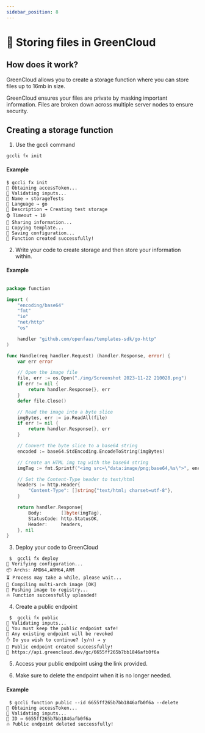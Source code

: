 ```yaml
---
sidebar_position: 8
---
```


# 💾 Storing files in GreenCloud

## How does it work?

GreenCloud allows you to create a storage function where you can store files up to 16mb in size.  

GreenCloud ensures your files are private by masking important information. Files are broken down across multiple server nodes to ensure security.  

## Creating a storage function

1. Use the gccli command

```
gccli fx init
```

#### Example

<cliWindow>

```text {1}
$ gccli fx init  
🔑 Obtaining accessToken...
👷 Validating inputs...
🥼 Name → storageTests
🔖 Language → go
👔 Description → Creating test storage
⌚ Timeout → 10
📡 Sharing information...
📄 Copying template...
📝 Saving configuration...
🌱 Function created successfully!
```

</cliWindow>

2. Write your code to create storage and then store your information within.

#### Example

```go

package function

import (
	"encoding/base64"
	"fmt"
	"io"
	"net/http"
	"os"

	handler "github.com/openfaas/templates-sdk/go-http"
)

func Handle(req handler.Request) (handler.Response, error) {
	var err error

	// Open the image file
	file, err := os.Open("./img/Screenshot 2023-11-22 210028.png")
	if err != nil {
		return handler.Response{}, err
	}
	defer file.Close()

	// Read the image into a byte slice
	imgBytes, err := io.ReadAll(file)
	if err != nil {
		return handler.Response{}, err
	}

	// Convert the byte slice to a base64 string
	encoded := base64.StdEncoding.EncodeToString(imgBytes)

	// Create an HTML img tag with the base64 string
	imgTag := fmt.Sprintf("<img src=\"data:image/png;base64,%s\">", encoded)

	// Set the Content-Type header to text/html
	headers := http.Header{
		"Content-Type": []string{"text/html; charset=utf-8"},
	}

	return handler.Response{
		Body:       []byte(imgTag),
		StatusCode: http.StatusOK,
		Header:     headers,
	}, nil
}

```

3. Deploy your code to GreenCloud

<cliWindow>

```text {1}
 $  gccli fx deploy
👷 Verifying configuration...
📦️ Archs: AMD64,ARM64,ARM
⏳️ Process may take a while, please wait...
🧩 Compiling multi-arch image [OK]                              
🚚 Pushing image to registry...
🔥 Function successfully uploaded!
```

</cliWindow>

4. Create a public endpoint

<cliWindow>

```text {1}
 $ 	gccli fx public
👷 Validating inputs...
🚨 You must keep the public endpoint safe!
🔗 Any existing endpoint will be revoked
✋ Do you wish to continue? (y/n) → y
🤖 Public endpoint created successfully!
🔗 https://api.greencloud.dev/gc/6655ff265b7bb1846afb0f6a
```

</cliWindow>

5. Access your public endpoint using the link provided.

6. Make sure to delete the endpoint when it is no longer needed.

#### Example

<cliWindow>

```text {1}
 $ gccli function public --id 6655ff265b7bb1846afb0f6a --delete
🔑 Obtaining accessToken...
👷 Validating inputs...
🔖 ID → 6655ff265b7bb1846afb0f6a
🔥 Public endpoint deleted successfully!
```

</cliWindow>
